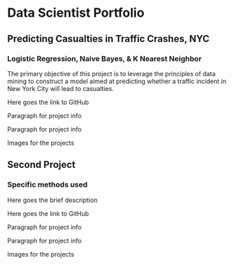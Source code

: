 # Data Scientist Portfolio

## Predicting Casualties in Traffic Crashes, NYC
### Logistic Regression, Naive Bayes, & K Nearest Neighbor

The primary objective of this project is to leverage the principles of data mining to construct a model aimed at predicting whether a traffic incident in New York City will lead to casualties.

Here goes the link to GitHub

Paragraph for project info

Paragraph for project info

Images for the projects

## Second Project
### Specific methods used

Here goes the brief description

Here goes the link to GitHub

Paragraph for project info

Paragraph for project info

Images for the projects
